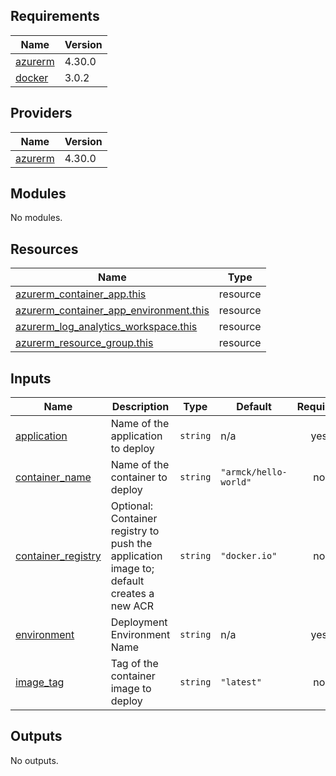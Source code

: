 <!-- BEGIN_TF_DOCS -->
## Requirements

| Name | Version |
|------|---------|
| <a name="requirement_azurerm"></a> [azurerm](#requirement\_azurerm) | 4.30.0 |
| <a name="requirement_docker"></a> [docker](#requirement\_docker) | 3.0.2 |

## Providers

| Name | Version |
|------|---------|
| <a name="provider_azurerm"></a> [azurerm](#provider\_azurerm) | 4.30.0 |

## Modules

No modules.

## Resources

| Name | Type |
|------|------|
| [azurerm_container_app.this](https://registry.terraform.io/providers/hashicorp/azurerm/4.30.0/docs/resources/container_app) | resource |
| [azurerm_container_app_environment.this](https://registry.terraform.io/providers/hashicorp/azurerm/4.30.0/docs/resources/container_app_environment) | resource |
| [azurerm_log_analytics_workspace.this](https://registry.terraform.io/providers/hashicorp/azurerm/4.30.0/docs/resources/log_analytics_workspace) | resource |
| [azurerm_resource_group.this](https://registry.terraform.io/providers/hashicorp/azurerm/4.30.0/docs/resources/resource_group) | resource |

## Inputs

| Name | Description | Type | Default | Required |
|------|-------------|------|---------|:--------:|
| <a name="input_application"></a> [application](#input\_application) | Name of the application to deploy | `string` | n/a | yes |
| <a name="input_container_name"></a> [container\_name](#input\_container\_name) | Name of the container to deploy | `string` | `"armck/hello-world"` | no |
| <a name="input_container_registry"></a> [container\_registry](#input\_container\_registry) | Optional: Container registry to push the application image to; default creates a new ACR | `string` | `"docker.io"` | no |
| <a name="input_environment"></a> [environment](#input\_environment) | Deployment Environment Name | `string` | n/a | yes |
| <a name="input_image_tag"></a> [image\_tag](#input\_image\_tag) | Tag of the container image to deploy | `string` | `"latest"` | no |

## Outputs

No outputs.
<!-- END_TF_DOCS -->